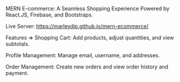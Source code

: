 MERN E-commerce: A Seamless Shopping Experience Powered by React.JS, Firebase, and Bootstraps.

Live Server: https://marleydip.github.io/mern-ecommerce/

Features =>
Shopping Cart: Add products, adjust quantities, and view subtotals.

Profile Management: Manage email, username, and addresses.

Order Management: Create new orders and view order history and payment.
